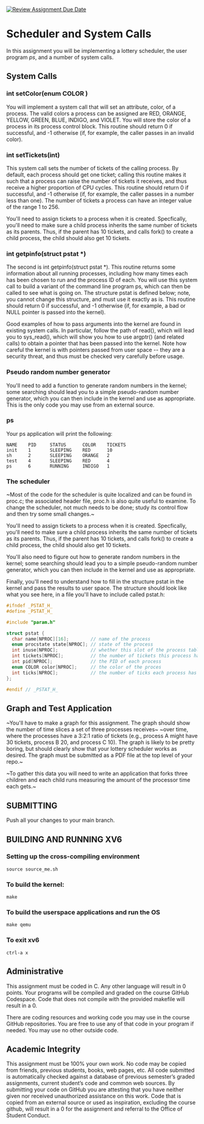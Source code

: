 [![Review Assignment Due Date](https://classroom.github.com/assets/deadline-readme-button-24ddc0f5d75046c5622901739e7c5dd533143b0c8e959d652212380cedb1ea36.svg)](https://classroom.github.com/a/HXtGIqHt)
# Scheduler and System Calls

In this assignment you will be implementing a lottery scheduler, the user program _ps_, and a number of system calls.

## System Calls

### int setColor(enum COLOR )
You will implement a system call that will set an attribute, color, of a process.  The valid colors a process can be assigned are RED, ORANGE, YELLOW, GREEN, BLUE, INDIGO, and VIOLET.  You will store the color of a process in its process control block.  This routine should return 0 if successful, and -1 otherwise (if, for example, the caller passes in an invalid color).

### int setTickets(int)
This system call sets the number of tickets of the calling process. By default, each process should get one ticket; calling this routine makes it such that a process can raise the number of tickets it receives, and thus receive a higher proportion of CPU cycles. This routine should return 0 if successful, and -1 otherwise (if, for example, the caller passes in a number less than one). The number of tickets a process can have an integer value of the range 1 to 256.

You'll need to assign tickets to a process when it is created. Specfically, you'll need to make sure a child process inherits the same number of tickets as its parents. Thus, if the parent has 10 tickets, and calls fork() to create a child process, the child should also get 10 tickets.

### int getpinfo(struct pstat *)
The second is int getpinfo(struct pstat *). This routine returns some information about all running processes, including how many times each has been chosen to run and the process ID of each. You will use this system call to build a variant of the command line program ps, which can then be called to see what is going on. The structure pstat is defined below; note, you cannot change this structure, and must use it exactly as is. This routine should return 0 if successful, and -1 otherwise (if, for example, a bad or NULL pointer is passed into the kernel).

Good examples of how to pass arguments into the kernel are found in existing system calls. In particular, follow the path of read(), which will lead you to sys_read(), which will show you how to use argptr() (and related calls) to obtain a pointer that has been passed into the kernel. Note how careful the kernel is with pointers passed from user space -- they are a security threat, and thus must be checked very carefully before usage.

### Pseudo random number generator

You'll need to add a function to generate random numbers in the kernel; some searching should lead you to a simple pseudo-random number generator, which you can then include in the kernel and use as appropriate.  This is the only code you may use from an external source.

### ps

Your ps application will print the following:

```
NAME    PID     STATUS      COLOR    TICKETS
init    1       SLEEPING    RED      10    
sh      2       SLEEPING    ORANGE   2
test    4       SLEEPING    RED      4
ps      6       RUNNING     INDIGO   1
```

### The scheduler

~Most of the code for the scheduler is quite localized and can be found in proc.c; the associated header file, proc.h is also quite useful to examine. To change the scheduler, not much needs to be done; study its control flow and then try some small changes.~

You'll need to assign tickets to a process when it is created. Specfically, you'll need to make sure a child process inherits the same number of tickets as its parents. Thus, if the parent has 10 tickets, and calls fork() to create a child process, the child should also get 10 tickets.

You'll also need to figure out how to generate random numbers in the kernel; some searching should lead you to a simple pseudo-random number generator, which you can then include in the kernel and use as appropriate.

Finally, you'll need to understand how to fill in the structure pstat in the kernel and pass the results to user space. The structure should look like what you see here, in a file you'll have to include called pstat.h:


```c
#ifndef _PSTAT_H_
#define _PSTAT_H_

#include "param.h"

struct pstat {
  char name[NPROC][16];        // name of the process
  enum procstate state[NPROC]; // state of the process   
  int inuse[NPROC];            // whether this slot of the process table is in use (1 or 0)
  int tickets[NPROC];          // the number of tickets this process has
  int pid[NPROC];              // the PID of each process
  enum COLOR color[NPROC];     // the color of the proces
  int ticks[NPROC];            // the number of ticks each process has accumulated 
};

#endif // _PSTAT_H_
```
## Graph and Test Application

~You'll have to make a graph for this assignment. The graph should show the number of time slices a set of three processes receives~
~over time, where the processes have a 3:2:1 ratio of tickets (e.g., process A might have 30 tickets, process B 20, and process C 10). The graph is likely to be pretty boring, but should clearly show that your lottery scheduler works as desired.  The graph must be submitted as a PDF file at the top level of your repo.~

~To gather this data you will need to write an application that forks three children and each child runs measuring the amount of the processor time each gets.~

## SUBMITTING

Push all your changes to your main branch.  

## BUILDING AND RUNNING XV6

### Setting up the cross-compiling environment
```
source source_me.sh
```

### To build the kernel:
```
make
```

### To build the userspace applications and run the OS
```
make qemu
```

### To exit xv6
```
ctrl-a x
```

## Administrative

This assignment must be coded in C. Any other language will result in 0 points. Your programs will be compiled and graded on the course GitHub Codespace. Code that does not compile with the provided makefile will result in a 0.

There are coding resources and working code you may use in the course GitHub repositories.  You are free to use any of that code in your program if needed. You may use no other outside code.

## Academic Integrity
This assignment must be 100% your own work. No code may be copied from friends,  previous students, books, web pages, etc. All code submitted is automatically checked 
against a database of previous semester’s graded assignments, current student’s code and common web sources. By submitting your code on GitHub you are attesting that 
you have neither given nor received unauthorized assistance on this work. Code that is copied from an external source or used as inspiration, excluding the 
course github, will result in a 0 for the assignment and referral to the Office of Student Conduct.

